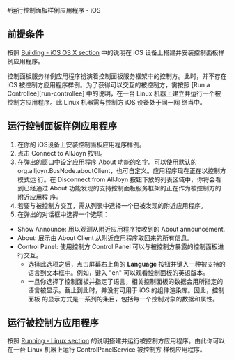 #运行控制面板样例应用程序 - iOS

## 前提条件

按照 [Building - iOS OS X section][build-ios-osx] 中的说明在 iOS 设备上搭建并安装控制面板样例应用程序。

控制面板服务样例应用程序扮演着控制面板服务框架中的控制方。此时，并不存在 iOS 被控制方应用程序样例。为了获得可以交互的被控制方，需按照
[Run a Controllee][run-controllee] 中的说明，在一台 Linux 机器上建立并运行一个被控制方应用程序。此 Linux 机器需与控制方 iOS 设备处于同一网
络当中。

## 运行控制面板样例应用程序

1. 在你的 iOS设备上安装控制面板应用程序样例。
2. 点击 Connect to AllJoyn 按钮。
3. 在弹出的窗口中设定应用程序 About 功能的名字。可以使用默认的 org.alljoyn.BusNode.aboutClient，也可自定义。应用程序现在正在以控制方模式运
行。在 Disconnect from AllJoyn 按钮下放的列表区域中，你将会看到已经通过 About 功能发现的支持控制面板服务框架的正在作为被控制方的附近应用程
序。
4. 若要与被控制方交互，需从列表中选择一个已被发现的附近应用程序。
5. 在弹出的对话框中选择一个选项：
  * Show Announce: 用以观测从附近应用程序接收到的 About announcement.
  * About: 展示由 About Client 从附近应用程序取回来的所有信息。
  * Control Panel: 使用控制方 Control Panel 可以与被控制方暴露的控制面板进行交互。
    * 选择此选项之后，点击屏幕右上角的 **Language** 按钮并键入一种被支持的语言到文本框中。例如，键入 "en" 可以观看控制面板的英语版本。
    * 一旦你选择了控制面板并指定了语言，相关控制面板的数据会用所指定的语言被显示。截止到此时，并没有可用于 iOS 的组件渲染库。因此，控制面板
    的显示方式是一系列的条目，包括每一个控制对象的数据和属性。


## 运行被控制方应用程序

按照 [Running - Linux section][run-linux] 的说明搭建并运行被控制方应用程序。由此你可以在一台 Linux 机器上运行 ControlPanelService 被控制方
样例应用程序。

[build-ios-osx]: /develop/building/ios-osx
[run-linux]:  /develop/run-sample-apps/controlpanel/linux
